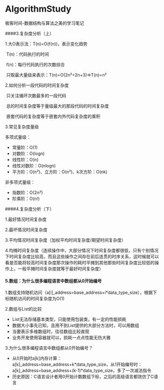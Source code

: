 # AlgorithmStudy
极客时间-数据结构与算法之美的学习笔记

####3.复杂度分析（上）

1.大O表示法：T(n)=O(f(n))，表示变化趋势

​	T(n)：代码执行的时间

​	f(n)：每行代码执行的次数综合

​	只取最大量级来表示：T(n)=O(2n²+2n+3)=>T(n)=n²

2.如何分析一段代码的时间复杂度

​	只关注循环次数最多的一段代码

​	总的时间复杂度等于量级最大的那段代码的时间复杂度

​	嵌套代码的复杂度等于嵌套内外代码复杂度的乘积

3.常见复杂度量级

多项式量级：

- 常量阶：O(1)
- 对数阶：O(logn)
- 线性阶：O(n)
- 线性对数阶：O(nlogn)
- 平方阶：O(n²)、立方阶：O(n³)、k次方阶：O(nk)

非多项式量级：

- 指数阶：O(2n²)
- 阶乘阶：O(n!)

####4.复杂度分析（下）

1.最好情况时间复杂度

2.最坏情况时间复杂度

3.平均情况时间复杂度（加权平均时间复杂度/期望时间复杂度）

4.均摊时间复杂度（连续操作中，大部分情况下时间复杂度都很低，只有个别情况下时间复杂度比较高，而且这些操作之间存在前后连贯的时序关系，这时候就可以看是否能将较高时间复杂度那次操作的耗时平摊到其他那些时间复杂度比较低的操作上，一般平摊时间复杂度就等于最好时间复杂度）

#### 5.数组：为什么很多编程语言中数组都从0开始编号

1.数组支持随机访问（a[i]_address=base_address+i*data_type_size），根据下标随机访问的时间复杂度为O(1)

2.数组与List的比较

- List无法存储基本类型，只能使用包装类，有一定的性能损耗
- 数据大小事先已知，且用不到List提供的大部分方法时，可以用数组
- 当要表示多维数组时，往往数组比较直观
- 业务开发使用容器就可以，损耗一点点性能无伤大雅

3.为什么很多编程语言中数组都从0开始编号？

- 从0开始时a[k]内存计算：a[k]_address=base_address+k*data_type_size，从1开始编号时：a[k]_address=base_address+(k-1)*data_type_size，多了一次减法指令
- 历史原因：C语言设计者用0开始计数数组下标，之后的高级语言都效仿了C语言

